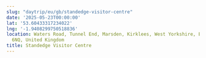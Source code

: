 ```yaml
---
slug: "daytrip/eu/gb/standedge-visitor-centre"
date: '2025-05-23T00:00:00'
lat: '53.60433317234022'
lng: '-1.9408299750518836'
location: Waters Road, Tunnel End, Marsden, Kirklees, West Yorkshire, England, HD7
  6NQ, United Kingdom
title: Standedge Visitor Centre
---
```



